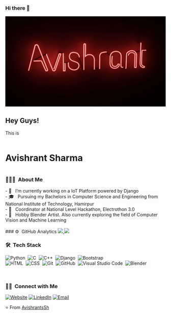### Hi there 👋
<img src="untitled.jpeg">
<h2>Hey Guys!</h2>
<p>This is <h1 style="display:inline-block;">Avishrant Sharma</h1> </p>

<h3> 👨🏻‍💻 &nbsp;About Me </h3>
- 🔭 &nbsp; I’m currently working on a IoT Platform powered by Django<br>
- 🎓 &nbsp; Pursuing my Bachelors in Computer Science and Engineering from National Institute of Technology, Hamirpur<br>
- 💼 &nbsp; Coordinator at National Level Hackathon, Electrothon 3.0<br>
- 🌱 &nbsp; Hobby Blender Artist. Also currently exploring the field of Computer Vision and Machine Learning<br>

<br>
### ⚙️ &nbsp;GitHub Analytics

<a href="https://github.com/avishrantssh">
  <img height="180em" src="https://github-readme-stats.vercel.app/api?username=avishrantssh&theme=algolia&include_all_commits=true&count_private=true&show_icons=true" />
  <img height="180em" src="https://github-readme-stats.vercel.app/api/top-langs/?username=avishrantssh&theme=algolia&layout=compact" />
</a>

<br>

### 🛠 &nbsp;Tech Stack

![Python](https://img.shields.io/badge/-Python-05122A?style=flat&logo=python)&nbsp;
![C](https://img.shields.io/badge/-C-05122A?style=flat&logo=C&logoColor=A8B9CC)&nbsp;
![C++](https://img.shields.io/badge/-C++-05122A?style=flat&logo=C%2B%2B&logoColor=00599C)&nbsp;
![Django](https://img.shields.io/badge/-Django-05122A?style=flat&logo=django&logoColor=092E20)&nbsp;
![Bootstrap](https://img.shields.io/badge/-Bootstrap-05122A?style=flat&logo=bootstrap&logoColor=563D7C)\
![HTML](https://img.shields.io/badge/-HTML-05122A?style=flat&logo=HTML5)&nbsp;
![CSS](https://img.shields.io/badge/-CSS-05122A?style=flat&logo=CSS3&logoColor=1572B6)&nbsp;
![Git](https://img.shields.io/badge/-Git-05122A?style=flat&logo=git)&nbsp;
![GitHub](https://img.shields.io/badge/-GitHub-05122A?style=flat&logo=github)&nbsp;
![Visual Studio Code](https://img.shields.io/badge/-Visual%20Studio%20Code-05122A?style=flat&logo=visual-studio-code&logoColor=007ACC)&nbsp;
![Blender](https://img.shields.io/badge/blender%20-%23F5792A.svg?&style=for-the-badge&logo=blender&logoColor=white)&nbsp;

<br>
<h3> 🤝🏻 &nbsp;Connect with Me </h3>

<p>
<a href="https://avishrantssh.github.io/"><img alt="Website" src="https://img.shields.io/badge/Website-https://avishrantssh.github.io-blue?style=flat-square&logo=google-chrome"></a>
<a href="https://www.linkedin.com/in/avishrant-sharma-1158591a2/"><img alt="LinkedIn" src="https://img.shields.io/badge/LinkedIn-blue?style=flat-square&logo=linkedin"></a>
<a href="mailto:avishrants@gmail.com"><img alt="Email" src="https://img.shields.io/badge/Email-avishrants@gmail.com-blue?style=flat-square&logo=gmail"></a>
</p>

⭐️ From [AvishrantsSh](https://github.com/avishrantssh)

